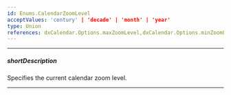 ```yaml
---
id: Enums.CalendarZoomLevel
acceptValues: 'century' | 'decade' | 'month' | 'year'
type: Union
references: dxCalendar.Options.maxZoomLevel,dxCalendar.Options.minZoomLevel,dxCalendar.Options.zoomLevel
---
```

---
##### shortDescription
Specifies the current calendar zoom level.

---
